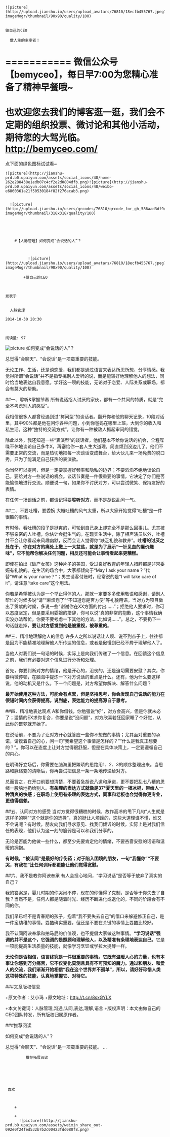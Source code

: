 
    
  
    ![picture](http://upload.jianshu.io/users/upload_avatars/76810/18ecfb455767.jpeg?imageMogr/thumbnail/90x90/quality/100)
    

    做自己的CEO
  
      做人生的主宰者！
===========
微信公众号【bemyceo】，每日早7:00为您精心准备了精神早餐哦~
===========
也欢迎您去我们的博客逛一逛，我们会不定期的组织投票、微讨论和其他小活动，期待您的大驾光临。
http://bemyceo.com/
===========
点下面的绿色图标试试看~

  
  
    ![picture](http://jianshu-prd.b0.upaiyun.com/assets/social_icons/48/home-262e288438e1edb07c4cf2e2d0804dfb.png)![picture](http://jianshu-prd.b0.upaiyun.com/assets/social_icons/48/weibo-e6860361a21f50530184f82f276acab3.png)
  
    
      ![picture](http://upload.jianshu.io/users/qrcodes/76810/qrcode_for_gh_586aad3df940_430.jpg?imageMogr/thumbnail/318x318/quality/100)
    


    
      
        #【人脉管理】如何变成“会说话的人”？
        
          
            
              ![picture](http://upload.jianshu.io/users/upload_avatars/76810/18ecfb455767.jpeg?imageMogr/thumbnail/90x90/quality/100)
            
            +做自己的CEO
        
        
    
    发表于 

    
      人脉管理

    2014-10-30 20:30

    

    阅读量: 97
  


        
          
![picture](http://upload-images.jianshu.io/upload_images/76810-a0f2a1d7713cd0ca.jpg?imageView2/2/w/1240/q/100)
如何变成“会说话的人”？

  总觉得“会聊天”、“会说话”是一项蛮重要的技能。

  无论工作、生活，还是谈恋爱，我们都是通过语言来表达所思所想、分享情感。我觉得所谓“会说话”并不是指专挑别人爱听的说，而是能较好地理解他人的想法，同时恰当地表达自我意愿。学好这一项的技能，无论对于恋爱、人际关系或职场，都会有莫大的帮助。

##一、聆听&amp;掌握节奏
  所有说话招人讨厌的家伙，都有一个共同的特质，就是“完全不考虑别人的感受”。

  我相信很多人都曾经遇到过“拷问型”的谈话者。翻开你和他的聊天记录，10段对话里，其中90%都是他在问你各种问题，小到你爸妈在哪里上班，大到你的收入和私生活。这种“独特的交流方式”，让你有一种被敌人抓起审问的错觉。

  除此以外，我还知道一些“表演型”的谈话者，他们基本不给你说话的机会，全程喋喋不休地谈论自己多牛X，再塞给你一套人生大道理，简直烦到没边儿了。他们不需要正常的交流，而是热切地把每一次谈话变成舞台，给大伙儿来一场免费的脱口秀，只为了能满足自己狂热的表演欲。

  你当然可以提问，但是一定要掌握好频率和隐私的边界；不要滔滔不绝地谈论自己，要给对方一些说话的机会。谈话节奏是一件很重要的事情，它决定了你们是否能愉快地进行交流。顺便说一句，如果你不讨厌对方，可以尝试微笑、保持友好的表情。

  在任何一场谈话之前，都请记得要<strong>聆听对方</strong>，而不是胡说乱问一气。

##二、不要吐槽，要委婉
  大概吐槽的风气太重，所以大家开始觉得“吐槽”是一件很酷的事情。

  有时候，看吐槽的段子是挺爽的，可轮到自己身上却完全不是那么回事儿。尤其被不够亲密的人吐槽，你估计会挺生气的。在现实生活中，除了相声演员以外，吐槽并不会让你看起来风趣幽默，反而会让人觉得你“缺乏礼貌和教养”。<strong>吐槽的讨厌之处在于，你在对方的痛处上撒上一大盆盐，就是为了展示“一针见血的廉价趣味”，它不能帮你解决任何问题，相反还可能会让事情看起来更糟糕。</strong>  

  即使在拍出《破产女孩》这种片子的美国，受过良好教育的年轻人措辞都是非常委婉有礼貌的。在生活的场合中，大家都倾向于“May I ask your name？”代替“What is your name？”；男生请客付账时，经常说的是“I will take care of it”，请注意“take care”这个用法。

  你若是希望被认为是一个举止得体的人，那就一定要多多使用敬语和感谢，请别人帮忙的时候多说“请”“麻烦您了”“不知道您是否方便”等礼貌用语。当对方为项目做出了贡献的时候，多说一些“谢谢你在XX方面的付出……”；拒绝他人要求时，你可以态度坚定，但是要采用委婉的措辞，你可以说“真的非常的抱歉，这个事情我确实没办法帮忙，你要不要考虑一下其他的方法，比如说……”。总之，不要扔下一句话就走掉，<strong>要让对方感觉到他是被重视，被尊重的</strong>。

##三、精准地理解他人的信息
  许多人之所以说话让人烦、说不到点子上，往往都是因为不能精准地理解他人所传达的信息，或者是傲慢到已经不屑于理解他人了。

  当他人对我们说一句话的时候，实际上是向我们传递了一个信息。在回馈这个信息之前，我们有必要对这个信息进行分析和处理。

  首先，你要判断对方的情绪，他是开心的，沮丧的，还是迫切需要安慰？其次，你要稍微停顿，在脑海中提炼一下对方说话的重点是什么。还有，他为什么要这样说，他的动机又是什么。下一个问题是，对方希望你解决、解答什么问题？

  <strong>最开始使用这种方法，可能会有点累，但是坚持思考，你会发现自己说话的能力在很短时间内会获得提高。说到底，表达能力的提高源自于思考。</strong>

##四、精准地表达观点
  A和你借钱，你勉强说“好”，对方会高兴，但是你就未必了；滥情的EX求你复合，你要是说“没问题”，对方欣喜若狂回家睡了个好觉，从此你的噩梦就开始了。

  在说话前，不要为了让对方开心就答应一些你不想做的事情；尤其面对重要的承诺，请摸着自己的心，问一句“我希望这个事情是怎样的？”“什么是我真正想要的？”。你可以在态度上让对方觉得很舒服，但是在具体决策上，一定要遵循自己的内心。

  在明确好立场后，你需要在脑海里把繁琐的思路用1、2、3的顺序整理出来。当思路和脉络变的清晰后，你再尝试把信息一条一条地传递给对方。

  总而言之，在开口前要想清楚，不要着急胡说八道和承诺，更不要把乱七八糟的思绪一股脑地扔给别人。<strong>有条理的表达方式就像是37°夏天里的一根冰棍，带给人一种清爽的快感；在职场上使用有条理的表达方式，同事和老板也会觉得你更专业，更值得信赖。</strong>

##五、认同对方的感受
  当对方觉得很糟糕的时候，故作高冷的甩下几句“人生就是这样子的啊”“这个就是你的选择”，真的挺让人烦躁的，这些大道理谁不懂，谁又不会说呢？有时候，朋友向我们寻求意见、找我们倾诉的时候，实际上是对我们信任的表现，他们认为这一刻的脆弱是可以和我们分享的。

  无论是否能为他做一些什么，都至少先要肯定他的情绪，不要吝啬安慰的话语和温暖的拥抱。

  <strong>有时候，“被认同”是最好的疗伤药；对于陷入困境的朋友，一句“我懂你”“不要哭，有我在”比任何训斥都更能让他们觉得宽慰。</strong>

##六、我不是教你阿谀奉承
  有人会担心地问，“学习说话”是否等于放弃了真实的自己？

  我的答案是，婴儿时期的你哭闹不停，现在的你懂得了克制，是否等于你失去了自我？当然不是，任何人都是随着时光、经历不断进化或退化的，不同的阶段会有不同的你。

  我们早已经不是青春期的孩子，抱着“我不要失去自己”的借口来躲避修正自己，是一件蛮幼稚的事情。耍酷确实重要，但还是不要在关键的事情上耍酷比较好。

  我不认同阿谀奉承和拍马屁的价值观，也不提倡大家做这种事情。<strong>“学习说话”强调的并不是这个，它强调的是照顾和理解他人，以及精准有条理地表达自己。</strong>它是一项能提高生活质量的技能，就像学习烹饪或学拉大提琴一样。

  <strong>无论你是否相信，语言终究是一件很重要的事情。它既有温暖人心的力量，也有本事让你感到万分痛苦，它不仅变化莫测且具有不可预知的魔力。通过和朋友、和爱人的交流，我们渐渐开始相信“我在这个世界并不孤单”，所以，请好好珍惜人类这项特殊的技能，认真地掌握它、对待它。</strong>


###文章版权信息
>
+原文作者：艾小玛
+原文地址：http://t.cn/8sxGYLX

+本文关键词：人脉管理,沟通,认同,表达,理解,语言
+版权声明：本文由做自己的CEO团队转发，所有版权归属原作者。

###推荐阅读

        
           
   如何变成“会说话的人”？ 
 
 总觉得“会聊天”、“会说话”是一项蛮重要的技能。 ...
      
    
    
      
      
      
          
             推荐拓展阅读
        
      
    
    
      
          
     喜欢

      
      
        +
                  
        +
          ![picture](http://jianshu-prd.b0.upaiyun.com/assets/weixin_share_out-092e0f24fed532b7b2c00423fdd080f8.png)
        
      
    
  


